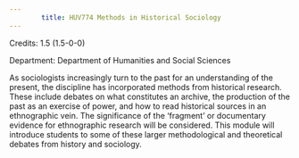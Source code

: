 ```yaml
---
        title: HUV774 Methods in Historical Sociology
---
```

Credits: 1.5 (1.5-0-0)

Department: Department of Humanities and Social Sciences

As sociologists increasingly turn to the past for an understanding of the present, the discipline has incorporated methods from historical research. These include debates on what constitutes an archive, the production of the past as an exercise of power, and how to read historical sources in an ethnographic vein. The significance of the ‘fragment’ or documentary evidence for ethnographic research will be considered. This module will introduce students to some of these larger methodological and theoretical debates from history and sociology.